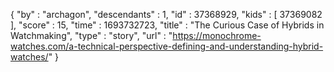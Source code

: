 {
  "by" : "archagon",
  "descendants" : 1,
  "id" : 37368929,
  "kids" : [ 37369082 ],
  "score" : 15,
  "time" : 1693732723,
  "title" : "The Curious Case of Hybrids in Watchmaking",
  "type" : "story",
  "url" : "https://monochrome-watches.com/a-technical-perspective-defining-and-understanding-hybrid-watches/"
}
